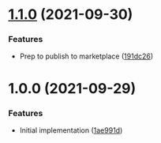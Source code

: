 # [1.1.0](https://github.com/cbsinteractive/create-tfc-workspace-variable-action/compare/1.0.0...1.1.0) (2021-09-30)


### Features

* Prep to publish to marketplace ([191dc26](https://github.com/cbsinteractive/create-tfc-workspace-variable-action/commit/191dc2656e6cda63f0b07fd49e444beac2e68c78))

# 1.0.0 (2021-09-29)


### Features

* Initial implementation ([1ae991d](https://github.com/cbsinteractive/create-tfc-workspace-variable-action/commit/1ae991d1149ce703883ddf91108794fc7551262d))
